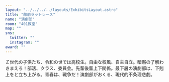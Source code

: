 ```yaml
---
layout: "../../../../layouts/ExhibitsLayout.astro"
title: "敵前ラットレース"
name: "演劇部"
room: "401教室"
map: ""
sns:
  twitter: ""
  instagram: ""
award: ""
---
```


Ｚ世代の子供たち、令和の世では高校生。自由な校風、自主自立。暗黙の了解わきまえろ！部活、クラス、委員会。先輩後輩上下関係。最下層の演劇部は、下剋上をと立ち上がる。青春は、戦争だ！演劇部がおくる、現代的不条理悲劇。
